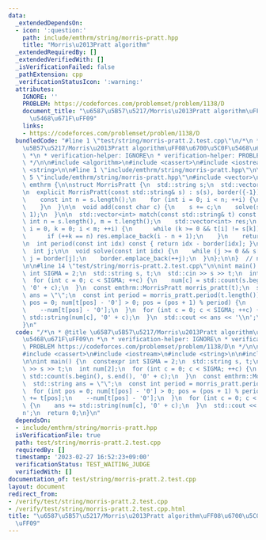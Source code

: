 ```yaml
---
data:
  _extendedDependsOn:
  - icon: ':question:'
    path: include/emthrm/string/morris-pratt.hpp
    title: "Morris\u2013Pratt algorithm"
  _extendedRequiredBy: []
  _extendedVerifiedWith: []
  _isVerificationFailed: false
  _pathExtension: cpp
  _verificationStatusIcon: ':warning:'
  attributes:
    IGNORE: ''
    PROBLEM: https://codeforces.com/problemset/problem/1138/D
    document_title: "\u6587\u5B57\u5217/Morris\u2013Pratt algorithm\uFF08\u6700\u5C0F\
      \u5468\u671F\uFF09"
    links:
    - https://codeforces.com/problemset/problem/1138/D
  bundledCode: "#line 1 \"test/string/morris-pratt.2.test.cpp\"\n/*\n * @title \u6587\
    \u5B57\u5217/Morris\u2013Pratt algorithm\uFF08\u6700\u5C0F\u5468\u671F\uFF09\n\
    \ *\n * verification-helper: IGNORE\n * verification-helper: PROBLEM https://codeforces.com/problemset/problem/1138/D\n\
    \ */\n\n#include <algorithm>\n#include <cassert>\n#include <iostream>\n#include\
    \ <string>\n\n#line 1 \"include/emthrm/string/morris-pratt.hpp\"\n\n\n\n#line\
    \ 5 \"include/emthrm/string/morris-pratt.hpp\"\n#include <vector>\n\nnamespace\
    \ emthrm {\n\nstruct MorrisPratt {\n  std::string s;\n  std::vector<int> border;\n\
    \n  explicit MorrisPratt(const std::string& s) : s(s), border({-1}), j(-1) {\n\
    \    const int n = s.length();\n    for (int i = 0; i < n; ++i) {\n      solve(i);\n\
    \    }\n  }\n\n  void add(const char c) {\n    s += c;\n    solve(s.length() -\
    \ 1);\n  }\n\n  std::vector<int> match(const std::string& t) const {\n    const\
    \ int n = s.length(), m = t.length();\n    std::vector<int> res;\n    for (int\
    \ i = 0, k = 0; i < m; ++i) {\n      while (k >= 0 && t[i] != s[k]) k = border[k];\n\
    \      if (++k == n) res.emplace_back(i - n + 1);\n    }\n    return res;\n  }\n\
    \n  int period(const int idx) const { return idx - border[idx]; }\n\n private:\n\
    \  int j;\n\n  void solve(const int idx) {\n    while (j >= 0 && s[idx] != s[j])\
    \ j = border[j];\n    border.emplace_back(++j);\n  }\n};\n\n}  // namespace emthrm\n\
    \n\n#line 14 \"test/string/morris-pratt.2.test.cpp\"\n\nint main() {\n  constexpr\
    \ int SIGMA = 2;\n  std::string s, t;\n  std::cin >> s >> t;\n  int num[2];\n\
    \  for (int c = 0; c < SIGMA; ++c) {\n    num[c] = std::count(s.begin(), s.end(),\
    \ '0' + c);\n  }\n  const emthrm::MorrisPratt morris_pratt(t);\n  std::string\
    \ ans = \"\";\n  const int period = morris_pratt.period(t.length());\n  for (int\
    \ pos = 0; num[t[pos] - '0'] > 0; pos = (pos + 1) % period) {\n    ans += t[pos];\n\
    \    --num[t[pos] - '0'];\n  }\n  for (int c = 0; c < SIGMA; ++c) {\n    ans +=\
    \ std::string(num[c], '0' + c);\n  }\n  std::cout << ans << '\\n';\n  return 0;\n\
    }\n"
  code: "/*\n * @title \u6587\u5B57\u5217/Morris\u2013Pratt algorithm\uFF08\u6700\u5C0F\
    \u5468\u671F\uFF09\n *\n * verification-helper: IGNORE\n * verification-helper:\
    \ PROBLEM https://codeforces.com/problemset/problem/1138/D\n */\n\n#include <algorithm>\n\
    #include <cassert>\n#include <iostream>\n#include <string>\n\n#include \"emthrm/string/morris-pratt.hpp\"\
    \n\nint main() {\n  constexpr int SIGMA = 2;\n  std::string s, t;\n  std::cin\
    \ >> s >> t;\n  int num[2];\n  for (int c = 0; c < SIGMA; ++c) {\n    num[c] =\
    \ std::count(s.begin(), s.end(), '0' + c);\n  }\n  const emthrm::MorrisPratt morris_pratt(t);\n\
    \  std::string ans = \"\";\n  const int period = morris_pratt.period(t.length());\n\
    \  for (int pos = 0; num[t[pos] - '0'] > 0; pos = (pos + 1) % period) {\n    ans\
    \ += t[pos];\n    --num[t[pos] - '0'];\n  }\n  for (int c = 0; c < SIGMA; ++c)\
    \ {\n    ans += std::string(num[c], '0' + c);\n  }\n  std::cout << ans << '\\\
    n';\n  return 0;\n}\n"
  dependsOn:
  - include/emthrm/string/morris-pratt.hpp
  isVerificationFile: true
  path: test/string/morris-pratt.2.test.cpp
  requiredBy: []
  timestamp: '2023-02-27 16:52:23+09:00'
  verificationStatus: TEST_WAITING_JUDGE
  verifiedWith: []
documentation_of: test/string/morris-pratt.2.test.cpp
layout: document
redirect_from:
- /verify/test/string/morris-pratt.2.test.cpp
- /verify/test/string/morris-pratt.2.test.cpp.html
title: "\u6587\u5B57\u5217/Morris\u2013Pratt algorithm\uFF08\u6700\u5C0F\u5468\u671F\
  \uFF09"
---
```

